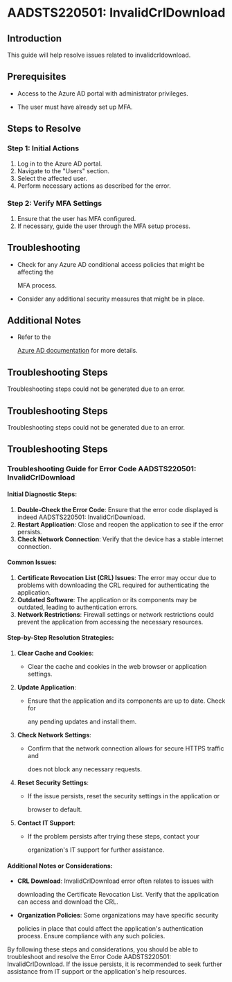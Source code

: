 # AADSTS220501: InvalidCrlDownload


## Introduction

This guide will help resolve issues related to invalidcrldownload.


## Prerequisites


* Access to the Azure AD portal with administrator privileges.

* The user must have already set up MFA.


## Steps to Resolve


### Step 1: Initial Actions

1. Log in to the Azure AD portal.
2. Navigate to the "Users" section.
3. Select the affected user.
4. Perform necessary actions as described for the error.


### Step 2: Verify MFA Settings

1. Ensure that the user has MFA configured.
2. If necessary, guide the user through the MFA setup process.


## Troubleshooting


* Check for any Azure AD conditional access policies that might be affecting the

  MFA process.

* Consider any additional security measures that might be in place.


## Additional Notes


* Refer to the

  [Azure AD 
documentation](https://learn.microsoft.com/en-us/azure/active-directory/)
  for more details.


## Troubleshooting Steps

Troubleshooting steps could not be generated due to an error.


## Troubleshooting Steps

Troubleshooting steps could not be generated due to an error.


## Troubleshooting Steps


### Troubleshooting Guide for Error Code AADSTS220501: InvalidCrlDownload


#### Initial Diagnostic Steps:

1. **Double-Check the Error Code**: Ensure that the error code displayed is
   indeed AADSTS220501: InvalidCrlDownload.
2. **Restart Application**: Close and reopen the application to see if the error
   persists.
3. **Check Network Connection**: Verify that the device has a stable internet
   connection.


#### Common Issues:

1. **Certificate Revocation List (CRL) Issues**: The error may occur due to
   problems with downloading the CRL required for authenticating the
   application.
2. **Outdated Software**: The application or its components may be outdated,
   leading to authentication errors.
3. **Network Restrictions**: Firewall settings or network restrictions could
   prevent the application from accessing the necessary resources.


#### Step-by-Step Resolution Strategies:

1. **Clear Cache and Cookies**:

   * Clear the cache and cookies in the web browser or application settings.

2. **Update Application**:

   * Ensure that the application and its components are up to date. Check for

     any pending updates and install them.

3. **Check Network Settings**:

   * Confirm that the network connection allows for secure HTTPS traffic and

     does not block any necessary requests.

4. **Reset Security Settings**:

   * If the issue persists, reset the security settings in the application or

     browser to default.

5. **Contact IT Support**:
   * If the problem persists after trying these steps, contact your

     organization's IT support for further assistance.


#### Additional Notes or Considerations:


* **CRL Download**: InvalidCrlDownload error often relates to issues with

  downloading the Certificate Revocation List. Verify that the application can
  access and download the CRL.

* **Organization Policies**: Some organizations may have specific security

  policies in place that could affect the application's authentication process.
  Ensure compliance with any such policies.

By following these steps and considerations, you should be able to troubleshoot
and resolve the Error Code AADSTS220501: InvalidCrlDownload. If the issue
persists, it is recommended to seek further assistance from IT support or the
application's help resources.